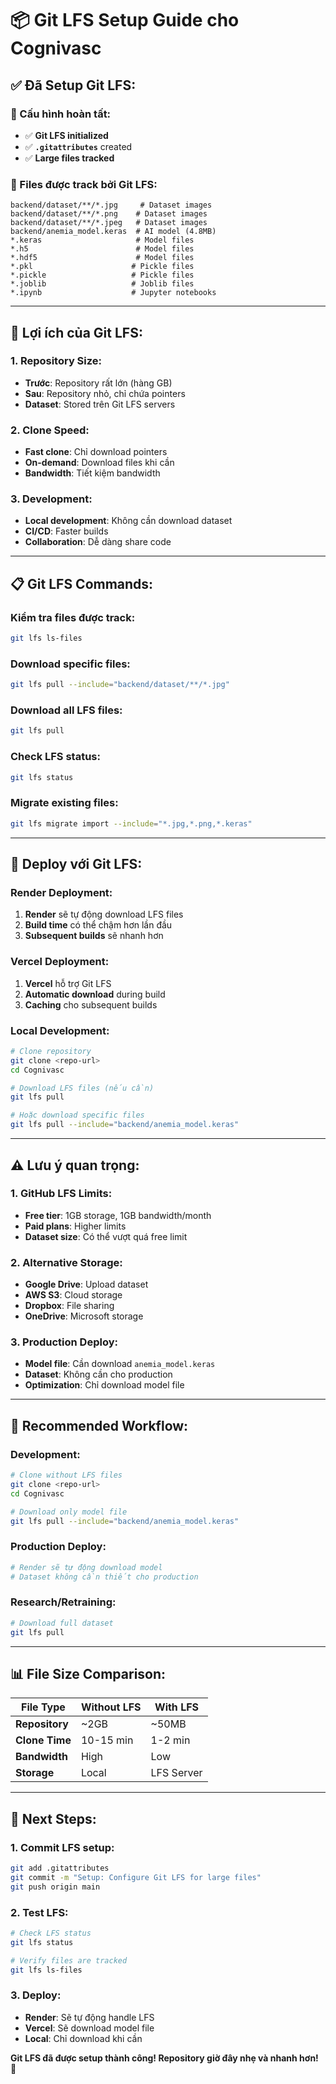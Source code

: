 # 📦 Git LFS Setup Guide cho Cognivasc

## ✅ **Đã Setup Git LFS:**

### **🔧 Cấu hình hoàn tất:**
- ✅ **Git LFS initialized**
- ✅ **`.gitattributes`** created
- ✅ **Large files tracked**

### **📁 Files được track bởi Git LFS:**
```
backend/dataset/**/*.jpg     # Dataset images
backend/dataset/**/*.png    # Dataset images
backend/dataset/**/*.jpeg   # Dataset images
backend/anemia_model.keras  # AI model (4.8MB)
*.keras                     # Model files
*.h5                        # Model files
*.hdf5                      # Model files
*.pkl                      # Pickle files
*.pickle                   # Pickle files
*.joblib                   # Joblib files
*.ipynb                    # Jupyter notebooks
```

---

## 🚀 **Lợi ích của Git LFS:**

### **1. Repository Size:**
- **Trước**: Repository rất lớn (hàng GB)
- **Sau**: Repository nhỏ, chỉ chứa pointers
- **Dataset**: Stored trên Git LFS servers

### **2. Clone Speed:**
- **Fast clone**: Chỉ download pointers
- **On-demand**: Download files khi cần
- **Bandwidth**: Tiết kiệm bandwidth

### **3. Development:**
- **Local development**: Không cần download dataset
- **CI/CD**: Faster builds
- **Collaboration**: Dễ dàng share code

---

## 📋 **Git LFS Commands:**

### **Kiểm tra files được track:**
```bash
git lfs ls-files
```

### **Download specific files:**
```bash
git lfs pull --include="backend/dataset/**/*.jpg"
```

### **Download all LFS files:**
```bash
git lfs pull
```

### **Check LFS status:**
```bash
git lfs status
```

### **Migrate existing files:**
```bash
git lfs migrate import --include="*.jpg,*.png,*.keras"
```

---

## 🔧 **Deploy với Git LFS:**

### **Render Deployment:**
1. **Render** sẽ tự động download LFS files
2. **Build time** có thể chậm hơn lần đầu
3. **Subsequent builds** sẽ nhanh hơn

### **Vercel Deployment:**
1. **Vercel** hỗ trợ Git LFS
2. **Automatic download** during build
3. **Caching** cho subsequent builds

### **Local Development:**
```bash
# Clone repository
git clone <repo-url>
cd Cognivasc

# Download LFS files (nếu cần)
git lfs pull

# Hoặc download specific files
git lfs pull --include="backend/anemia_model.keras"
```

---

## ⚠️ **Lưu ý quan trọng:**

### **1. GitHub LFS Limits:**
- **Free tier**: 1GB storage, 1GB bandwidth/month
- **Paid plans**: Higher limits
- **Dataset size**: Có thể vượt quá free limit

### **2. Alternative Storage:**
- **Google Drive**: Upload dataset
- **AWS S3**: Cloud storage
- **Dropbox**: File sharing
- **OneDrive**: Microsoft storage

### **3. Production Deploy:**
- **Model file**: Cần download `anemia_model.keras`
- **Dataset**: Không cần cho production
- **Optimization**: Chỉ download model file

---

## 🎯 **Recommended Workflow:**

### **Development:**
```bash
# Clone without LFS files
git clone <repo-url>
cd Cognivasc

# Download only model file
git lfs pull --include="backend/anemia_model.keras"
```

### **Production Deploy:**
```bash
# Render sẽ tự động download model
# Dataset không cần thiết cho production
```

### **Research/Retraining:**
```bash
# Download full dataset
git lfs pull
```

---

## 📊 **File Size Comparison:**

| File Type | Without LFS | With LFS |
|-----------|-------------|----------|
| **Repository** | ~2GB | ~50MB |
| **Clone Time** | 10-15 min | 1-2 min |
| **Bandwidth** | High | Low |
| **Storage** | Local | LFS Server |

---

## 🚀 **Next Steps:**

### **1. Commit LFS setup:**
```bash
git add .gitattributes
git commit -m "Setup: Configure Git LFS for large files"
git push origin main
```

### **2. Test LFS:**
```bash
# Check LFS status
git lfs status

# Verify files are tracked
git lfs ls-files
```

### **3. Deploy:**
- **Render**: Sẽ tự động handle LFS
- **Vercel**: Sẽ download model file
- **Local**: Chỉ download khi cần

**Git LFS đã được setup thành công! Repository giờ đây nhẹ và nhanh hơn!** 🎉
